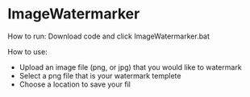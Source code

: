 ﻿# ImageWatermarker

How to run:
Download code and click ImageWatermarker.bat

How to use:
- Upload an image file (png, or jpg) that you would like to watermark
- Select a png file that is your watermark templete
- Choose a location to save your fil
